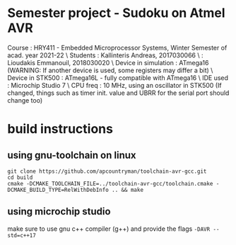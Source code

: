 # Semester project - Sudoku on Atmel AVR
Course               : HRY411 - Embedded Microprocessor Systems, Winter Semester of acad. year 2021-22 \\
Students             : Kallinteris Andreas, 2017030066 \\
                     : Lioudakis Emmanouil, 2018030020 \\
Device in simulation : ATmega16 (WARNING: If another device is used, some registers may differ a bit) \\
Device in STK500     : ATmega16L - fully compatible with ATmega16 \\
IDE used             : Microchip Studio 7 \\
CPU freq             : 10 MHz, using an oscillator in STK500 (If changed, things such as timer init. value and UBRR for the serial port should change too)

# build instructions

## using gnu-toolchain on linux

```
git clone https://github.com/apcountryman/toolchain-avr-gcc.git
cd build
cmake -DCMAKE_TOOLCHAIN_FILE=../toolchain-avr-gcc/toolchain.cmake -DCMAKE_BUILD_TYPE=RelWithDebInfo .. && make
```



## using microchip studio

make sure to use gnu c++ compiler (g++) and provide the flags `-DAVR --std=c++17`
